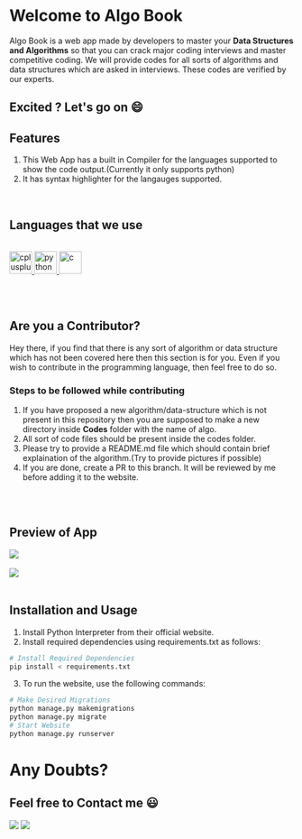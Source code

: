 # Welcome to Algo Book

Algo Book is a web app made by developers to master your <strong>Data Structures and Algorithms</strong> so that you can crack major coding interviews and master competitive coding. We will provide codes for all sorts of algorithms and data structures which are asked in interviews. These codes are verified by our experts. 

## Excited ? Let's go on  :smile:


## Features

1. This Web App has a built in Compiler for the languages supported to show the code output.(Currently it only supports python)
2. It has syntax highlighter for the langauges supported.

<br>

## Languages that we use

<br>
</a> <a href="https://www.w3schools.com/cpp/" target="_blank"> <img src="https://devicons.github.io/devicon/devicon.git/icons/cplusplus/cplusplus-original.svg" alt="cplusplus" width="40" height="40"/> </a> </a> <a href="https://www.python.org" target="_blank"> <img src="https://devicons.github.io/devicon/devicon.git/icons/python/python-original.svg" alt="python" width="40" height="40"/> </a> <a href="https://www.cprogramming.com/" target="_blank"> <img src="https://devicons.github.io/devicon/devicon.git/icons/c/c-original.svg" alt="c" width="40" height="40"/> </a>

<br><br>

## Are you a Contributor?

Hey there, if you find that there is any sort of algorithm or data structure which has not been covered here then this section is for you. Even if you wish to contribute in the programming language, then feel free to do so.

### Steps to be followed while contributing

1. If you have proposed a new algorithm/data-structure which is not present in this repository then you are supposed to make a new directory inside <strong>Codes</strong> folder with the name of algo.
2. All sort of code files should be present inside the codes folder. 
3. Please try to provide a README.md file which should contain brief explaination of the algorithm.(Try to provide pictures if possible)
4. If you are done, create a PR to this branch. It will be reviewed by me before adding it to the website.

<br><br>

## Preview of App

<img src="https://github.com/dragonman164/Algorithm-Book/blob/master/1.PNG">
<br><br>

<img src="https://github.com/dragonman164/Algorithm-Book/blob/master/2.PNG">
<br><br>

## Installation and Usage

1. Install Python Interpreter from their official website.
2. Install required dependencies using requirements.txt as follows:


~~~bash
# Install Required Dependencies
pip install < requirements.txt
~~~
3. To run the website, use the following commands:
~~~bash
# Make Desired Migrations
python manage.py makemigrations
python manage.py migrate
# Start Website 
python manage.py runserver
~~~

# Any Doubts?

## Feel free to Contact me :smiley:

![](http://ForTheBadge.com/images/badges/built-by-developers.svg)    ![](http://ForTheBadge.com/images/badges/built-with-love.svg)
